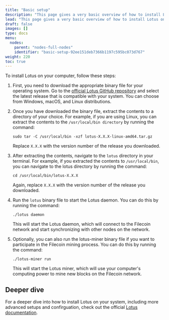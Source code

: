 ```yaml
---
title: "Basic setup"
description: "This page gives a very basic overview of how to install Lotus on your computer."
lead: "This page gives a very basic overview of how to install Lotus on your computer. For more details, check out the [Lotus documentation](https://lotus.filecoin.io)."
draft: false
images: []
type: docs
menu:
  nodes:
    parent: "nodes-full-nodes"
    identifier: "basic-setup-92ee151deb7366b1197c595bc073d767"
weight: 220
toc: true
---
```


To install Lotus on your computer, follow these steps:

1. First, you need to download the appropriate binary file for your operating system. Go to the [official Lotus GitHub repository](https://github.com/filecoin-project/lotus) and select the latest release that is compatible with your system. You can choose from Windows, macOS, and Linux distributions.
1. Once you have downloaded the binary file, extract the contents to a directory of your choice. For example, if you are using Linux, you can extract the contents to the `/usr/local/bin directory` by running the command:

    ```shell
    sudo tar -C /usr/local/bin -xzf lotus-X.X.X-linux-amd64.tar.gz
    ```

    Replace `X.X.X` with the version number of the release you downloaded.

1. After extracting the contents, navigate to the `lotus` directory in your terminal. For example, if you extracted the contents to `/usr/local/bin`, you can navigate to the lotus directory by running the command:

    ```shell
    cd /usr/local/bin/lotus-X.X.X
    ```

    Again, replace `X.X.X` with the version number of the release you downloaded.

1. Run the `lotus` binary file to start the Lotus daemon. You can do this by running the command:

    ```shell
    ./lotus daemon
    ```

    This will start the Lotus daemon, which will connect to the Filecoin network and start synchronizing with other nodes on the network.

1. Optionally, you can also run the lotus-miner binary file if you want to participate in the Filecoin mining process. You can do this by running the command:

    ```shell
    ./lotus-miner run
    ```

    This will start the Lotus miner, which will use your computer's computing power to mine new blocks on the Filecoin network.

## Deeper dive

For a deeper dive into how to install Lotus on your system, including more advanced setups and confirguation, check out the official [Lotus documentation](https://lotus.filecoin.io/lotus/install/prerequisites/).
